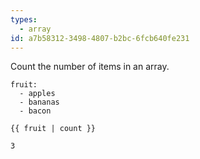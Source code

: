 ```yaml
---
types:
  - array
id: a7b58312-3498-4807-b2bc-6fcb640fe231
---
```

Count the number of items in an array.

```.language-yaml
fruit:
  - apples
  - bananas
  - bacon
```

```
{{ fruit | count }}
```

```.language-output
3
```

